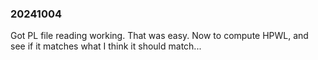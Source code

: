 ### 20241004

Got PL file reading working. That was easy.  Now to
compute HPWL, and see if it matches what I think it
should match...
